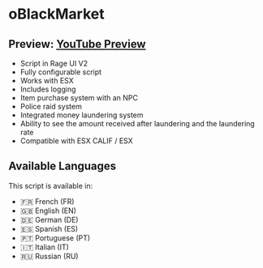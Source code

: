 # oBlackMarket

## Preview: [YouTube Preview](https://www.youtube.com/watch?v=dqjatr64t5Q)

- Script in Rage UI V2
- Fully configurable script
- Works with ESX
- Includes logging
- Item purchase system with an NPC
- Police raid system
- Integrated money laundering system
- Ability to see the amount received after laundering and the laundering rate
- Compatible with ESX CALIF / ESX

## Available Languages

This script is available in:

- 🇫🇷 French (FR)
- 🇬🇧 English (EN)
- 🇩🇪 German (DE)
- 🇪🇸 Spanish (ES)
- 🇵🇹 Portuguese (PT)
- 🇮🇹 Italian (IT)
- 🇷🇺 Russian (RU)
